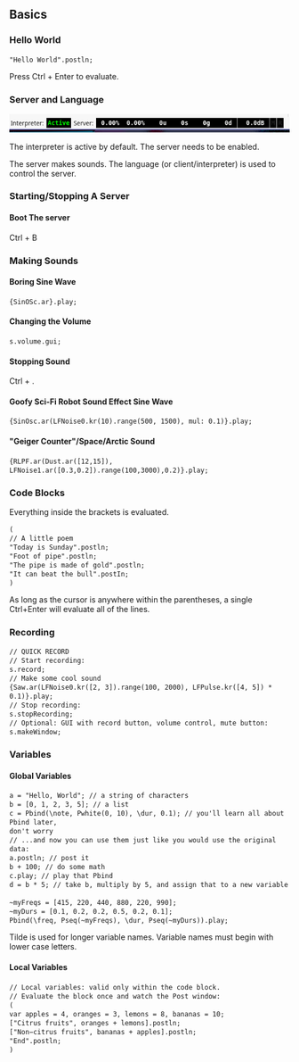 ## Basics

### Hello World
```supercollider
"Hello World".postln;
```
Press Ctrl + Enter to evaluate.

### Server and Language

![](statusbar.png)

The interpreter is active by default. The server needs to be enabled.

The server makes sounds. The language (or client/interpreter) is used to control the server.

### Starting/Stopping A Server
#### Boot The server
Ctrl + B

### Making Sounds
#### Boring Sine Wave
```supercollider
{SinOSc.ar}.play;
```
#### Changing the Volume
```supercollider
s.volume.gui;
```
#### Stopping Sound
Ctrl + .
#### Goofy Sci-Fi Robot Sound Effect Sine Wave
```supercollider
{SinOsc.ar(LFNoise0.kr(10).range(500, 1500), mul: 0.1)}.play;
```
#### "Geiger Counter"/Space/Arctic Sound
```supercollider
{RLPF.ar(Dust.ar([12,15]), LFNoise1.ar([0.3,0.2]).range(100,3000),0.2)}.play;
```
### Code Blocks
Everything inside the brackets is evaluated.
```supercollider
(
// A little poem
"Today is Sunday".postln;
"Foot of pipe".postln;
"The pipe is made of gold".postln;
"It can beat the bull".postIn;
)
```
As long as the cursor is anywhere within the parentheses, a single Ctrl+Enter will evaluate all of the lines.
### Recording
```supercollider
// QUICK RECORD
// Start recording:
s.record;
// Make some cool sound
{Saw.ar(LFNoise0.kr([2, 3]).range(100, 2000), LFPulse.kr([4, 5]) * 0.1)}.play;
// Stop recording:
s.stopRecording;
// Optional: GUI with record button, volume control, mute button:
s.makeWindow;
```
### Variables
#### Global Variables
```supercollider
a = "Hello, World"; // a string of characters
b = [0, 1, 2, 3, 5]; // a list
c = Pbind(\note, Pwhite(0, 10), \dur, 0.1); // you'll learn all about Pbind later,
don't worry
// ...and now you can use them just like you would use the original data:
a.postln; // post it
b + 100; // do some math
c.play; // play that Pbind
d = b * 5; // take b, multiply by 5, and assign that to a new variable

~myFreqs = [415, 220, 440, 880, 220, 990];
~myDurs = [0.1, 0.2, 0.2, 0.5, 0.2, 0.1];
Pbind(\freq, Pseq(~myFreqs), \dur, Pseq(~myDurs)).play;
```
Tilde is used for longer variable names. Variable names must begin with lower case letters.
#### Local Variables
```supercollider
// Local variables: valid only within the code block.
// Evaluate the block once and watch the Post window:
(
var apples = 4, oranges = 3, lemons = 8, bananas = 10;
["Citrus fruits", oranges + lemons].postln;
["Non−citrus fruits", bananas + apples].postln;
"End".postln;
)
```
